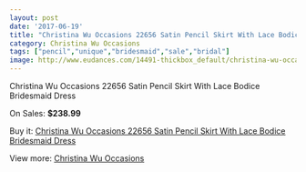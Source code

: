 ```yaml
---
layout: post
date: '2017-06-19'
title: "Christina Wu Occasions 22656 Satin Pencil Skirt With Lace Bodice Bridesmaid Dress"
category: Christina Wu Occasions
tags: ["pencil","unique","bridesmaid","sale","bridal"]
image: http://www.eudances.com/14491-thickbox_default/christina-wu-occasions-22656-satin-pencil-skirt-with-lace-bodice-bridesmaid-dress.jpg
---
```

Christina Wu Occasions 22656 Satin Pencil Skirt With Lace Bodice Bridesmaid Dress

On Sales: **$238.99**
<a href="https://www.eudances.com/en/christina-wu-occasions/4341-christina-wu-occasions-22656-satin-pencil-skirt-with-lace-bodice-bridesmaid-dress.html"><amp-img layout="responsive" width="600" height="600" src="//www.eudances.com/14491-thickbox_default/christina-wu-occasions-22656-satin-pencil-skirt-with-lace-bodice-bridesmaid-dress.jpg" alt="Christina Wu Occasions 22656 Satin Pencil Skirt With Lace Bodice Bridesmaid Dress 0" /></a>
<a href="https://www.eudances.com/en/christina-wu-occasions/4341-christina-wu-occasions-22656-satin-pencil-skirt-with-lace-bodice-bridesmaid-dress.html"><amp-img layout="responsive" width="600" height="600" src="//www.eudances.com/14494-thickbox_default/christina-wu-occasions-22656-satin-pencil-skirt-with-lace-bodice-bridesmaid-dress.jpg" alt="Christina Wu Occasions 22656 Satin Pencil Skirt With Lace Bodice Bridesmaid Dress 1" /></a>
<a href="https://www.eudances.com/en/christina-wu-occasions/4341-christina-wu-occasions-22656-satin-pencil-skirt-with-lace-bodice-bridesmaid-dress.html"><amp-img layout="responsive" width="600" height="600" src="//www.eudances.com/14493-thickbox_default/christina-wu-occasions-22656-satin-pencil-skirt-with-lace-bodice-bridesmaid-dress.jpg" alt="Christina Wu Occasions 22656 Satin Pencil Skirt With Lace Bodice Bridesmaid Dress 2" /></a>
<a href="https://www.eudances.com/en/christina-wu-occasions/4341-christina-wu-occasions-22656-satin-pencil-skirt-with-lace-bodice-bridesmaid-dress.html"><amp-img layout="responsive" width="600" height="600" src="//www.eudances.com/14492-thickbox_default/christina-wu-occasions-22656-satin-pencil-skirt-with-lace-bodice-bridesmaid-dress.jpg" alt="Christina Wu Occasions 22656 Satin Pencil Skirt With Lace Bodice Bridesmaid Dress 3" /></a>

Buy it: [Christina Wu Occasions 22656 Satin Pencil Skirt With Lace Bodice Bridesmaid Dress](https://www.eudances.com/en/christina-wu-occasions/4341-christina-wu-occasions-22656-satin-pencil-skirt-with-lace-bodice-bridesmaid-dress.html "Christina Wu Occasions 22656 Satin Pencil Skirt With Lace Bodice Bridesmaid Dress")

View more: [Christina Wu Occasions](https://www.eudances.com/en/59-christina-wu-occasions "Christina Wu Occasions")